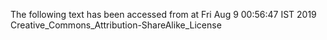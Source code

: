 The following text has been accessed from at Fri Aug 9 00:56:47 IST 2019
Creative_Commons_Attribution-ShareAlike_License
